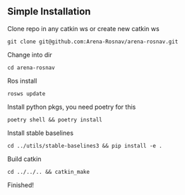 ## Simple Installation

Clone repo in any catkin ws or create new catkin ws

```
git clone git@github.com:Arena-Rosnav/arena-rosnav.git
```

Change into dir 

```
cd arena-rosnav
```

Ros install

```
rosws update
```

Install python pkgs, you need poetry for this

```
poetry shell && poetry install
```

Install stable baselines

```
cd ../utils/stable-baselines3 && pip install -e .
```

Build catkin

```
cd ../../.. && catkin_make
```

Finished!
